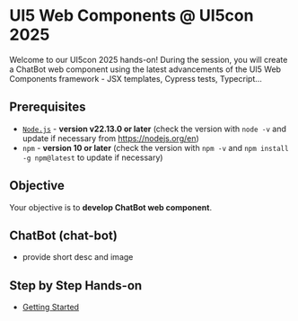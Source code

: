 # UI5 Web Components @ UI5con 2025

Welcome to our UI5con 2025 hands-on!
During the session, you will create a ChatBot web component
using the latest advancements of the UI5 Web Components framework - JSX templates, Cypress tests, Typecript...

## Prerequisites
- [`Node.js`](https://nodejs.org/) - **version v22.13.0 or later** (check the version with `node -v` and update if necessary from https://nodejs.org/en)
- `npm` - **version 10 or later** (check the version with `npm -v` and `npm install -g npm@latest` to update if necessary)


## Objective

Your objective is to **develop ChatBot web component**.

## ChatBot (chat-bot)

- provide short desc and image


## Step by Step Hands-on

- [Getting Started](./docs/0_Getting_Started.md)
